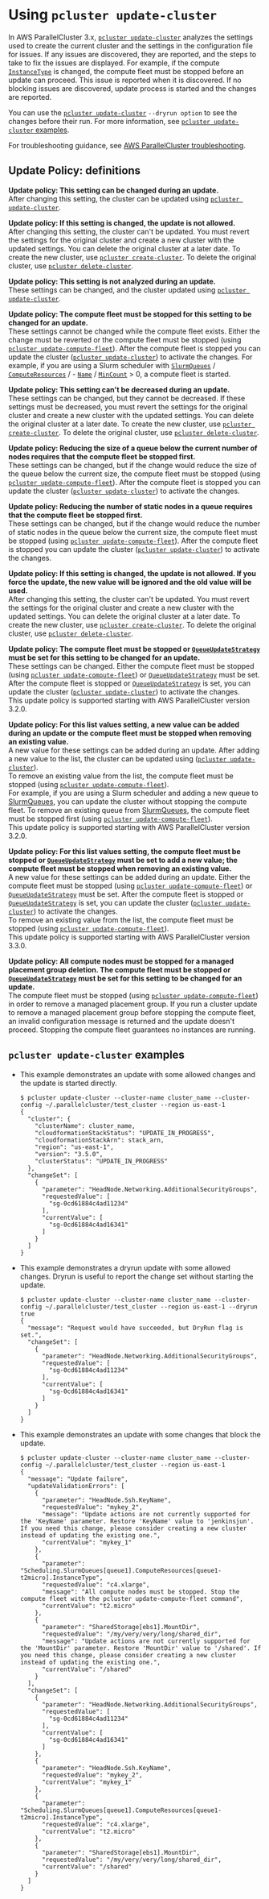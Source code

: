 # Using `pcluster update-cluster`<a name="using-pcluster-update-cluster-v3"></a>

In AWS ParallelCluster 3\.x, [`pcluster update-cluster`](pcluster.update-cluster-v3.md) analyzes the settings used to create the current cluster and the settings in the configuration file for issues\. If any issues are discovered, they are reported, and the steps to take to fix the issues are displayed\. For example, if the compute [`InstanceType`](Scheduling-v3.md#yaml-Scheduling-SlurmQueues-ComputeResources-InstanceType) is changed, the compute fleet must be stopped before an update can proceed\. This issue is reported when it is discovered\. If no blocking issues are discovered, update process is started and the changes are reported\.

You can use the [`pcluster update-cluster`](pcluster.update-cluster-v3.md) `--dryrun option` to see the changes before their run\. For more information, see [`pcluster update-cluster` examples](#pcluster-update-cluster-examples)\.

For troubleshooting guidance, see [AWS ParallelCluster troubleshooting](troubleshooting-v3.md)\.

## Update Policy: definitions<a name="pcluster-update-policy-definitions"></a>

**Update policy: This setting can be changed during an update\.**  
After changing this setting, the cluster can be updated using [`pcluster update-cluster`](pcluster.update-cluster-v3.md)\.

**Update policy: If this setting is changed, the update is not allowed\.**  
After changing this setting, the cluster can't be updated\. You must revert the settings for the original cluster and create a new cluster with the updated settings\. You can delete the original cluster at a later date\. To create the new cluster, use [`pcluster create-cluster`](pcluster.create-cluster-v3.md)\. To delete the original cluster, use [`pcluster delete-cluster`](pcluster.delete-cluster-v3.md)\.

**Update policy: This setting is not analyzed during an update\.**  
These settings can be changed, and the cluster updated using [`pcluster update-cluster`](pcluster.update-cluster-v3.md)\.

**Update policy: The compute fleet must be stopped for this setting to be changed for an update\.**  
These settings cannot be changed while the compute fleet exists\. Either the change must be reverted or the compute fleet must be stopped \(using [`pcluster update-compute-fleet`](pcluster.update-compute-fleet-v3.md)\)\. After the compute fleet is stopped you can update the cluster \([`pcluster update-cluster`](pcluster.update-cluster-v3.md)\) to activate the changes\. For example, if you are using a Slurm scheduler with [`SlurmQueues`](Scheduling-v3.md#Scheduling-v3-SlurmQueues) / [`ComputeResources`](Scheduling-v3.md#Scheduling-v3-SlurmQueues-ComputeResources) / \- [`Name`](Scheduling-v3.md#yaml-Scheduling-SlurmQueues-ComputeResources-Name) / [`MinCount`](Scheduling-v3.md#yaml-Scheduling-SlurmQueues-ComputeResources-MinCount) > 0, a compute fleet is started\.

**Update policy: This setting can't be decreased during an update\.**  
These settings can be changed, but they cannot be decreased\. If these settings must be decreased, you must revert the settings for the original cluster and create a new cluster with the updated settings\. You can delete the original cluster at a later date\. To create the new cluster, use [`pcluster create-cluster`](pcluster.create-cluster-v3.md)\. To delete the original cluster, use [`pcluster delete-cluster`](pcluster.delete-cluster-v3.md)\.

**Update policy: Reducing the size of a queue below the current number of nodes requires that the compute fleet be stopped first\.**  
These settings can be changed, but if the change would reduce the size of the queue below the current size, the compute fleet must be stopped \(using [`pcluster update-compute-fleet`](pcluster.update-compute-fleet-v3.md)\)\. After the compute fleet is stopped you can update the cluster \([`pcluster update-cluster`](pcluster.update-cluster-v3.md)\) to activate the changes\.

**Update policy: Reducing the number of static nodes in a queue requires that the compute fleet be stopped first\.**  
These settings can be changed, but if the change would reduce the number of static nodes in the queue below the current size, the compute fleet must be stopped \(using [`pcluster update-compute-fleet`](pcluster.update-compute-fleet-v3.md)\)\. After the compute fleet is stopped you can update the cluster \([`pcluster update-cluster`](pcluster.update-cluster-v3.md)\) to activate the changes\.

**Update policy: If this setting is changed, the update is not allowed\. If you force the update, the new value will be ignored and the old value will be used\.**  
After changing this setting, the cluster can't be updated\. You must revert the settings for the original cluster and create a new cluster with the updated settings\. You can delete the original cluster at a later date\. To create the new cluster, use [`pcluster create-cluster`](pcluster.create-cluster-v3.md)\. To delete the original cluster, use [`pcluster delete-cluster`](pcluster.delete-cluster-v3.md)\.

**Update policy: The compute fleet must be stopped or [`QueueUpdateStrategy`](Scheduling-v3.md#yaml-Scheduling-SlurmSettings-QueueUpdateStrategy) must be set for this setting to be changed for an update\.**  
These settings can be changed\. Either the compute fleet must be stopped \(using [`pcluster update-compute-fleet`](pcluster.update-compute-fleet-v3.md)\) or [`QueueUpdateStrategy`](Scheduling-v3.md#yaml-Scheduling-SlurmSettings-QueueUpdateStrategy) must be set\. After the compute fleet is stopped or [`QueueUpdateStrategy`](Scheduling-v3.md#yaml-Scheduling-SlurmSettings-QueueUpdateStrategy) is set, you can update the cluster \([`pcluster update-cluster`](pcluster.update-cluster-v3.md)\) to activate the changes\.  
This update policy is supported starting with AWS ParallelCluster version 3\.2\.0\.

**Update policy: For this list values setting, a new value can be added during an update or the compute fleet must be stopped when removing an existing value\.**  
A new value for these settings can be added during an update\. After adding a new value to the list, the cluster can be updated using \([`pcluster update-cluster`](pcluster.update-cluster-v3.md)\)\.  
To remove an existing value from the list, the compute fleet must be stopped \(using [`pcluster update-compute-fleet`](pcluster.update-compute-fleet-v3.md)\)\.  
For example, if you are using a Slurm scheduler and adding a new queue to [SlurmQueues](Scheduling-v3.md#Scheduling-v3-SlurmQueues), you can update the cluster without stopping the compute fleet\. To remove an existing queue from [SlurmQueues](Scheduling-v3.md#Scheduling-v3-SlurmQueues), the compute fleet must be stopped first \(using [`pcluster update-compute-fleet`](pcluster.update-compute-fleet-v3.md)\)\.  
This update policy is supported starting with AWS ParallelCluster version 3\.2\.0\.

**Update policy: For this list values setting, the compute fleet must be stopped or [`QueueUpdateStrategy`](Scheduling-v3.md#yaml-Scheduling-SlurmSettings-QueueUpdateStrategy) must be set to add a new value; the compute fleet must be stopped when removing an existing value\.**  
A new value for these settings can be added during an update\. Either the compute fleet must be stopped \(using [`pcluster update-compute-fleet`](pcluster.update-compute-fleet-v3.md)\) or [`QueueUpdateStrategy`](Scheduling-v3.md#yaml-Scheduling-SlurmSettings-QueueUpdateStrategy) must be set\. After the compute fleet is stopped or [`QueueUpdateStrategy`](Scheduling-v3.md#yaml-Scheduling-SlurmSettings-QueueUpdateStrategy) is set, you can update the cluster \([`pcluster update-cluster`](pcluster.update-cluster-v3.md)\) to activate the changes\.  
To remove an existing value from the list, the compute fleet must be stopped \(using [`pcluster update-compute-fleet`](pcluster.update-compute-fleet-v3.md)\)\.  
This update policy is supported starting with AWS ParallelCluster version 3\.3\.0\.

**Update policy: All compute nodes must be stopped for a managed placement group deletion\. The compute fleet must be stopped or [`QueueUpdateStrategy`](Scheduling-v3.md#yaml-Scheduling-SlurmSettings-QueueUpdateStrategy) must be set for this setting to be changed for an update\.**  
The compute fleet must be stopped \(using [`pcluster update-compute-fleet`](pcluster.update-compute-fleet-v3.md)\) in order to remove a managed placement group\. If you run a cluster update to remove a managed placement group before stopping the compute fleet, an invalid configuration message is returned and the update doesn't proceed\. Stopping the compute fleet guarantees no instances are running\.

## `pcluster update-cluster` examples<a name="pcluster-update-cluster-examples"></a>
+ This example demonstrates an update with some allowed changes and the update is started directly\.

  ```
  $ pcluster update-cluster --cluster-name cluster_name --cluster-config ~/.parallelcluster/test_cluster --region us-east-1
  {
    "cluster": {
      "clusterName": cluster_name,
      "cloudformationStackStatus": "UPDATE_IN_PROGRESS",
      "cloudformationStackArn": stack_arn,
      "region": "us-east-1",
      "version": "3.5.0",
      "clusterStatus": "UPDATE_IN_PROGRESS"
    },
    "changeSet": [
      {
        "parameter": "HeadNode.Networking.AdditionalSecurityGroups",
        "requestedValue": [
          "sg-0cd61884c4ad11234"
        ],
        "currentValue": [
          "sg-0cd61884c4ad16341"
        ]
      }
    ]
  }
  ```
+ This example demonstrates a dryrun update with some allowed changes\. Dryrun is useful to report the change set without starting the update\.

  ```
  $ pcluster update-cluster --cluster-name cluster_name --cluster-config ~/.parallelcluster/test_cluster --region us-east-1 --dryrun true
  {
    "message": "Request would have succeeded, but DryRun flag is set.",
    "changeSet": [
      {
        "parameter": "HeadNode.Networking.AdditionalSecurityGroups",
        "requestedValue": [
          "sg-0cd61884c4ad11234"
        ],
        "currentValue": [
          "sg-0cd61884c4ad16341"
        ]
      }
    ]
  }
  ```
+ This example demonstrates an update with some changes that block the update\.

  ```
  $ pcluster update-cluster --cluster-name cluster_name --cluster-config ~/.parallelcluster/test_cluster --region us-east-1
  {
    "message": "Update failure",
    "updateValidationErrors": [
      {
        "parameter": "HeadNode.Ssh.KeyName",
        "requestedValue": "mykey_2",
        "message": "Update actions are not currently supported for the 'KeyName' parameter. Restore 'KeyName' value to 'jenkinsjun'. If you need this change, please consider creating a new cluster instead of updating the existing one.",
        "currentValue": "mykey_1"
      },
      {
        "parameter": "Scheduling.SlurmQueues[queue1].ComputeResources[queue1-t2micro].InstanceType",
        "requestedValue": "c4.xlarge",
        "message": "All compute nodes must be stopped. Stop the compute fleet with the pcluster update-compute-fleet command",
        "currentValue": "t2.micro"
      },
      {
        "parameter": "SharedStorage[ebs1].MountDir",
        "requestedValue": "/my/very/very/long/shared_dir",
        "message": "Update actions are not currently supported for the 'MountDir' parameter. Restore 'MountDir' value to '/shared'. If you need this change, please consider creating a new cluster instead of updating the existing one.",
        "currentValue": "/shared"
      }
    ],
    "changeSet": [
      {
        "parameter": "HeadNode.Networking.AdditionalSecurityGroups",
        "requestedValue": [
          "sg-0cd61884c4ad11234"
        ],
        "currentValue": [
          "sg-0cd61884c4ad16341"
        ]
      },
      {
        "parameter": "HeadNode.Ssh.KeyName",
        "requestedValue": "mykey_2",
        "currentValue": "mykey_1"
      },
      {
        "parameter": "Scheduling.SlurmQueues[queue1].ComputeResources[queue1-t2micro].InstanceType",
        "requestedValue": "c4.xlarge",
        "currentValue": "t2.micro"
      },
      {
        "parameter": "SharedStorage[ebs1].MountDir",
        "requestedValue": "/my/very/very/long/shared_dir",
        "currentValue": "/shared"
      }
    ]
  }
  ```